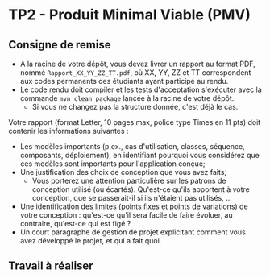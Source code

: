 # TP2 - Produit Minimal Viable (PMV)


## Consigne de remise

- A la racine de votre dépôt, vous devez livrer un rapport au format PDF, nommé `Rapport_XX_YY_ZZ_TT.pdf`, où XX, YY, ZZ et TT correspondent aux codes permanents des étudiants ayant participé au rendu.
- Le code rendu doit compiler et les tests d'acceptation s'exécuter avec la commande `mvn clean package` lancée à la racine de votre dépôt.
  - Si vous ne changez pas la structure donnée, c'est déjà le cas.


Votre rapport (format Letter, 10 pages max, police type Times en 11 pts) doit contenir les informations suivantes :

- Les modèles importants (p.ex., cas d'utilisation, classes, séquence, composants, déploiement), en identifiant pourquoi vous considérez que ces modèles sont importants pour l'application conçue;
- Une justification des choix de conception que vous avez faits;
  -  Vous porterez une attention particulière sur les patrons de conception utilisé (ou écartés). Qu'est-ce qu'ils apportent à votre conception, que se passerait-il si ils n'étaient pas utilisés, ...
- Une identification des limites (points fixes et points de variations) de votre conception : qu'est-ce qu'il sera facile de faire évoluer, au contraire, qu'est-ce qui est figé ?
- Un court paragraphe de gestion de projet explicitant comment vous avez développé le projet, et qui a fait quoi.


## Travail à réaliser

